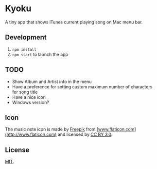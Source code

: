 Kyoku
===

A tiny app that shows iTunes current playing song on Mac menu bar.

Development
---

1. `npm install`
2. `npm start` to launch the app

TODO
---

- Show Album and Artist info in the menu
- Have a preference for setting custom maximum number of characters for song title
- Have a nice icon
- Windows version?

Icon
---

The music note icon is made by [Freepik](http://www.flaticon.com/authors/freepik) from [www.flaticon.com](http://www.flaticon.com) and licensed by [CC BY 3.0](http://creativecommons.org/licenses/by/3.0/).

License
---

[MIT](http://cheeaun.mit-license.org/).
